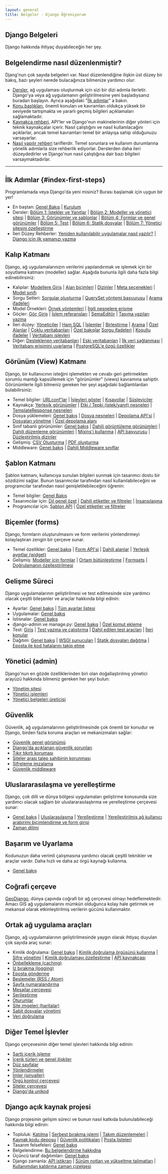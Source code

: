 ```yaml
---
layout: general
title: Belgeler - Django Öğreniyorum
---
```

## Django Belgeleri
Django hakkında ihtiyaç duyabileceğin her şey.

## Belgelendirme nasıl düzenlenmiştir?

Djang'nun çok sayıda belgeleri var. Nasıl düzenlendiğine ilişkin üst düzey bir bakış, bazı şeyleri nerede bulacağınıza bilmenize yardımcı olur:

- [Dersler](/en/2.0/intro/), ağ uygulaması oluşturmak için sizi bir dizi adımla ilerletir. Django'ya veya ağ uygulamanın geliştirilmesine yeni başladıysanız buradan başlayın. Ayrıca aşağıdaki "[İlk adımlar](/en/2.0/#index-first-steps)" a bakın.
- [Konu başlıkları](/en/2.0/topics/), önemli konuları ve kavramları oldukça yüksek bir seviyede tartışmakta ve yararlı geçmiş bilgileri açıklamaları sağlamaktadır.
- [Kaynakça rehberi](/en/2.0/ref/), API'ler ve Django'nun makinelerinin diğer yönleri için teknik kaynakçalar içerir. Nasıl çalıştığını ve nasıl kullanılacağını açıklarlar, ancak temel kavramları temel bir anlayışa sahip olduğunuzu varsayarlar.
- [Nasıl yapılır rehberi](/en/2.0/howto/) tariflerdir. Temel sorunlara ve kullanım durumlarına yönelik adımlarla size rehberlik ediyorlar. Derslerden daha ileri düzeydedirler ve Django'nun nasıl çalıştığına dair bazı bilgileri varsaymaktadırlar.

<hr>

## İlk Adımlar {#index-first-steps}

Programlamada veya Django'da yeni misiniz? Burası başlamak için uygun bir yer!

- En baştan: [Genel Bakış](/en/2.0/intro/overview/) &#124; [Kurulum](/en/2.0/intro/install/)
- Dersler: [Bölüm 1: İstekler ve Yanıtlar](/en/2.0/intro/tutorial01/) &#124; [Bölüm 2: Modeller ve yönetici sitesi](/en/2.0/intro/tutorial02/) &#124; [Bölüm 3: Görünümler ve şablonlar](/en/2.0/intro/tutorial03/) &#124; [Bölüm 4: Formlar ve genel görünümler](/en/2.0/intro/tutorial04/) &#124; [Bölüm 5: Test](/en/2.0/intro/tutorial05/) &#124; [Bölüm 6: Statik dosyalar](/en/2.0/intro/tutorial06/) &#124; [Bölüm 7: Yönetici sitesini özelleştirme](/en/2.0/intro/tutorial07/)
- İleri Düzey Rehberler: [Yeniden kullanılabilir uygulamalar nasıl yazılır?](/en/2.0/intro/reusable-apps/) &#124; [Django için ilk yamanızı yazma](/en/2.0/intro/contributing/)

## Kalıp Katmanı

Django, ağ uygulamalarınızın verilerini yapılandırmak ve işlemek için bir soyutlama katmanı (modeller) sağlar. Aşağıda bununla ilgili daha fazla bilgi edinebilirsiniz:

- Kalıplar: [Modellere Giriş](/en/2.0/topics/db/models/) &#124; [Alan biçimleri](/en/2.0/ref/models/fields/) &#124; [Dizinler](/en/2.0/ref/models/indexes/) &#124; [Meta seçenekleri](/en/2.0/ref/models/options/) &#124; [Model sınıfı](/en/2.0/ref/models/class/)
- Sorgu Setleri: [Sorgular oluşturma](/en/2.0/topics/db/queries/) &#124; [QuerySet yöntemi başvurusu](/en/2.0/ref/models/querysets/) &#124; [Arama ifadeleri](/en/2.0/ref/models/lookups/)
- Model Örnekleri: [Örnek yöntemleri](/en/2.0/ref/models/instances/) &#124; [İlgili nesnelere erişme](/en/2.0/ref/models/relations/)
- Göçler: [Göç Giriş](/en/2.0/topics/migrations/) &#124; [İşlem referansları](/en/2.0/ref/migration-operations/) &#124; [ŞemaEditör](/en/2.0/ref/schema-editor/) &#124; [Taşıma yazıları yazma](/en/2.0/howto/writing-migrations/)
- İleri düzey: [Yöneticiler](/en/2.0/topics/db/managers/) &#124; [Ham SQL](/en/2.0/topics/db/sql/) &#124; [İşlemler](/en/2.0/topics/db/transactions/) &#124; [Birleştirme](/en/2.0/topics/db/aggregation/) &#124; [Arama](/en/2.0/topics/db/search/) &#124; [Özel Alanlar](/en/2.0/howto/custom-model-fields/) &#124; [Çoklu veritabanları](/en/2.0/topics/db/multi-db/) &#124; [Özel bakışlar](/en/2.0/howto/custom-lookups/) [Sorgu ifadeleri](/en/2.0/ref/models/expressions/) &#124; [Koşullu ifadeler](/en/2.0/ref/models/conditional-expressions/) &#124; [Veritabanı işlevleri](/en/2.0/ref/models/database-functions/)
- Diğer: [Desteklenen veritabanları](/en/2.0/ref/databases/) &#124; [Eski veritabanları](/en/2.0/howto/legacy-databases/) &#124; [İlk veri sağlanması](/en/2.0/howto/initial-data/) &#124; [Veritabanı erişimini uyarlama](/en/2.0/topics/db/optimization/) &#124; [PostgreSQL'e özgü özellikler](/en/2.0/ref/contrib/postgres/)

## Görünüm (View) Katmanı

Django, bir kullanıcının isteğini işlemekten ve cevabı geri getirmekten sorumlu mantığı kapsüllemek için "görünümler" (views) kavramına sahiptir. Görünümlerle ilgili bilmeniz gereken her şeyi aşağıdaki bağlantılardan bulabilirsiniz:

- Temel bilgiler: [URLconf'lar](/en/2.0/topics/http/urls/) &#124; [İşlevleri göster](/en/2.0/topics/http/views/) &#124; [Kısayollar](/en/2.0/topics/http/shortcuts/) &#124; [Süsleyiciler](/en/2.0/topics/http/decorators/)
- Kaynakça: [Yerleşik görünümler](/en/2.0/ref/views/) &#124; [Etki / Tepki (istek/yanıt) nesneleri](/en/2.0/ref/request-response/) &#124; [TemplateResponse nesneleri](/en/2.0/ref/template-response/)
- Dosya yüklemeleri: [Genel bakış](/en/2.0/topics/http/file-uploads/) &#124; [Dosya nesneleri](/en/2.0/ref/files/file/) &#124; [Depolama API'si](/en/2.0/ref/files/storage/) &#124; [Dosyaları yönetme](/en/2.0/topics/files/) &#124; [Özel depolama alanı](/en/2.0/howto/custom-file-storage/)
- Sınıf tabanlı görünümler: [Genel bakış](/en/2.0/topics/class-based-views/) &#124; [Dahili görüntüleme görünümleri](/en/2.0/topics/class-based-views/generic-display/) &#124; [Dahili düzenleme görünümleri](/en/2.0/topics/class-based-views/generic-editing/) &#124; [Mixins'i kullanma](/en/2.0/topics/class-based-views/mixins/) &#124; [API başvurusu](/en/2.0/ref/class-based-views/) &#124; [Düzleştirilmiş dizinler](/en/2.0/ref/class-based-views/flattened-index/)
- Gelişmiş: [CSV Oluşturma](/en/2.0/howto/outputting-csv/) &#124; [PDF oluşturma](/en/2.0/howto/outputting-pdf/)
- Middleware: [Genel bakış](/en/2.0/topics/http/middleware/) &#124; [Dahili Middleware sınıflar](/en/2.0/ref/middleware/)

## Şablon Katmanı

Şablon katmanı, kullanıcıya sunulan bilgileri sunmak için tasarımcı dostu bir sözdizimi sağlar. Bunun tasarımcılar tarafından nasıl kullanılabileceğini ve programcılar tarafından nasıl genişletilebileceğini öğrenin:

- Temel bilgiler: [Genel Bakış](/en/2.0/topics/templates/)
- Tasarımcılar için: [Dil genel özet](/en/2.0/ref/templates/language/) &#124; [Dahili etiketler ve filtreler](/en/2.0/ref/templates/builtins/) &#124; [İnsansılaşma](/en/2.0/ref/contrib/humanize/)
- Programcılar için: [Şablon API](/en/2.0/ref/templates/api/) &#124; [Özel etiketler ve filtreler](/en/2.0/howto/custom-template-tags/)

## Biçemler (forms)

Django, formların oluşturulmasını ve form verilerini yönlendirmeyi kolaylaştıran zengin bir çerçeve sunar.

- Temel özellikler: [Genel bakış](/en/2.0/topics/forms/) &#124; [Form API'si](/en/2.0/ref/forms/api/) &#124; [Dahili alanlar](/en/2.0/ref/forms/fields/) &#124; [Yerleşik aygıtlar (widget)](/en/2.0/ref/forms/widgets/)
- Gelişmiş: [Modeller için formlar](/en/2.0/topics/forms/modelforms/) &#124; [Ortam bütünleştirme](/en/2.0/topics/forms/media/) &#124; [Formsets](/en/2.0/topics/forms/formsets/) &#124; [Doğrulamanın özelleştirilmesi](/en/2.0/ref/forms/validation/)

## Gelişme Süreci

Django uygulamalarının geliştirilmesi ve test edilmesinde size yardımcı olacak çeşitli bileşenler ve araçlar hakkında bilgi edinin:

- Ayarlar: [Genel bakış](/en/2.0/topics/settings/) &#124; [Tüm ayarlar listesi](/en/2.0/ref/settings/)
- Uygulamalar: [Genel bakış](/en/2.0/ref/applications/)
- İstisnalar: [Genel bakış](/en/2.0/ref/exceptions/)
- django-admin ve manage.py: [Genel bakış](/en/2.0/ref/django-admin/) &#124; [Özel komut ekleme](/en/2.0/howto/custom-management-commands/)
- Test: [Giriş](/en/2.0/topics/testing/) &#124; [Test yazma ve çalıştırma](/en/2.0/topics/testing/overview/) &#124; [Dahil edilen test araçları](/en/2.0/topics/testing/tools/) &#124; [İleri konular](/en/2.0/topics/testing/advanced/)
- Dağıtım: [Genel bakış](/en/2.0/howto/deployment/) &#124; [WSGI sunucuları](/en/2.0/howto/deployment/wsgi/) &#124; [Statik dosyaları dağıtma](/en/2.0/howto/static-files/deployment/) &#124; [Eposta ile kod hatalarını takip etme](/en/2.0/howto/error-reporting/)

## Yönetici (admin)

Django'nun en gözde özelliklerinden biri olan doğallaştırılmış yönetici arayüzü hakkında bilmeniz gereken her şeyi bulun:

- [Yönetim sitesi](/en/2.0/ref/contrib/admin/)
- [Yönetici işlemleri](/en/2.0/ref/contrib/admin/actions/)
- [Yönetici belgeleri üreticisi](/en/2.0/ref/contrib/admin/admindocs/)

## Güvenlik

Güvenlik, ağ uygulamalarının geliştirilmesinde çok önemli bir konudur ve Django, birden fazla koruma araçları ve mekanizmaları sağlar:

- [Güvenlik genel görünümü](/en/2.0/topics/security/)
- [Django'da açıklanan güvenlik sorunları](/en/2.0/releases/security/)
- [Tıkır tıkırtı koruması](/en/2.0/ref/clickjacking/)
- [Siteler arası talep sahibinin korunması](/en/2.0/ref/csrf/)
- [Şifreleme imzalama](/en/2.0/topics/signing/)
- [Güvenlik middleware](/en/2.0/ref/middleware/#security-middleware)

## Uluslararasılaşma ve yerelleştirme

Django, çok dilli ve dünya bölgesi uygulamaları geliştirme konusunda size yardımcı olacak sağlam bir uluslararasılaştırma ve yerelleştirme çerçevesi sunar:

- [Genel bakış](/en/2.0/topics/i18n/) &#124; [Uluslarasılaşma](/en/2.0/topics/i18n/translation/) &#124; [Yerelleştirme](/en/2.0/topics/i18n/translation/#how-to-create-language-files) &#124; [Yerelleştirilmiş ağ kullanıcı arabirimi biçimlendirme ve form girişi](/en/2.0/topics/i18n/formatting/)
- [Zaman dilimi](/en/2.0/topics/i18n/timezones/)

## Başarım ve Uyarlama

Kodunuzun daha verimli çalışmasına yardımcı olacak çeşitli teknikler ve araçlar vardır. Daha hızlı ve daha az örgü kaynağı kullanma.

- [Genel bakış](/en/2.0/topics/performance/)

## Coğrafi çerçeve

[GeoDjango](/en/2.0/ref/contrib/gis/), dünya çapında coğrafi bir ağ çerçevesi olmayı hedeflemektedir. Amacı GIS ağ uygulamalarını mümkün olduğunca kolay hale getirmek ve mekansal olarak etkinleştirilmiş verilerin gücünü kullanmaktır.

## Ortak ağ uygulama araçları

Django, ağ uygulamalarının geliştirilmesinde yaygın olarak ihtiyaç duyulan çok sayıda araç sunar:

- Kimlik doğrulama: [Genel bakış](/en/2.0/topics/auth/) &#124; [Kimlik doğrulama örgüsünü kullanma](/en/2.0/topics/auth/default/) &#124; [Şifre yönetimi](/en/2.0/topics/auth/passwords/) &#124; [Kimlik doğrulamayı özelleştirme](/en/2.0/topics/auth/customizing/) &#124; [API kaynakçası](/en/2.0/ref/contrib/auth/)
- [Önbellekleme (caching)](/en/2.0/topics/cache/)
- [İz bırakma (logging)](/en/2.0/topics/logging/)
- [Eposta gönderme](/en/2.0/topics/email/)
- [Beslemeler (RSS / Atom)](/en/2.0/ref/contrib/syndication/)
- [Sayfa numaralandırma](/en/2.0/topics/pagination/)
- [Mesajlar çerçevesi](/en/2.0/ref/contrib/messages/)
- [Serileştirme](/en/2.0/topics/serialization/)
- [Oturumlar](/en/2.0/topics/http/sessions/)
- [Site imgeleri (haritalar)](/en/2.0/ref/contrib/sitemaps/)
- [Sabit dosyalar yönetimi](/en/2.0/ref/contrib/staticfiles/)
- [Veri doğrulama](/en/2.0/ref/validators/)

## Diğer Temel İşlevler

Django çerçevesinin diğer temel işlevleri hakkında bilgi edinin:

- [Şartlı içerik işleme](/en/2.0/topics/conditional-view-processing/)
- [İçerik türleri ve genel ilişkiler](/en/2.0/ref/contrib/contenttypes/)
- [Düz sayfalar](/en/2.0/ref/contrib/flatpages/)
- [Yönlendirmeler](/en/2.0/ref/contrib/redirects/)
- [İmler (sinyaller)](/en/2.0/topics/signals/)
- [Örgü kontrol çerçevesi](/en/2.0/topics/checks/)
- [Siteler çerçevesi](/en/2.0/ref/contrib/sites/)
- [Django'da unikod](/en/2.0/ref/unicode/)

## Django açık kaynak projesi

Django projesinin gelişim süreci ve bunun nasıl katkıda bulunulabileceği hakkında bilgi edinin:

- Topluluk: [Katılma](/en/2.0/internals/contributing/) &#124; [Serbest bırakma işlemi](/en/2.0/internals/release-process/) &#124; [Takım düzenlemeleri](/en/2.0/internals/organization/) &#124; [Kaynak kodu deposu](/en/2.0/internals/git/) &#124; [Güvenlik politikaları](/en/2.0/internals/security/) &#124; [Posta listeleri](/en/2.0/internals/mailing-lists/)
- Tasarım felsefeleri: [Genel bakış](/en/2.0/misc/design-philosophies/)
- Belgelendirme: [Bu belgelendirme hakkıdna](/en/2.0/internals/contributing/writing-documentation/)
- Üçüncü taraf dağıtımları: [Genel bakış](/en/2.0/misc/distributions/)
- Django zamanla: [API istikrarı](/en/2.0/misc/api-stability/) &#124; [Sürüm notları ve yükseltme talimatları](/en/2.0/releases/) &#124; [Kullanımdan kaldırma zaman çizelgesi](/en/2.0/internals/deprecation/)
